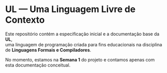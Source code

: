 # UL — Uma Linguagem Livre de Contexto

Este repositório contém a especificação inicial e a documentação base da **UL**,  
uma linguagem de programação criada para fins educacionais na disciplina de **Linguagens Formais e Compiladores**.

No momento, estamos na **Semana 1** do projeto e contamos apenas com esta documentação conceitual.
